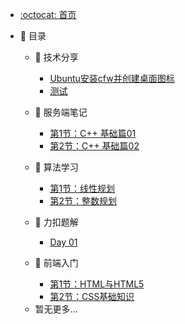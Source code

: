 <!-- docs/_sidebar.md -->

<!-- * [首页](zh-cn/) -->
<!-- * [指南](zh-cn/guide) -->

- [:octocat: 首页](/README)

- :memo: 目录

  <!-- - 😉 日常

    - [新年快乐🧨🎆🎇](/md/daily/爱在钟声里.md) -->
  
  - 📖 技术分享

    - [Ubuntu安装cfw并创建桌面图标](/md/sharing/Ubuntu安装cfw并创建桌面图标.md)
    - [测试](/md/sharing/测试.md)

  - 📕 服务端笔记

    - [第1节：C++ 基础篇01](/md/cpp/基础篇Day%2001.md)
    - [第2节：C++ 基础篇02](/md/cpp/基础篇Day%2002.md)

  - 💭 算法学习

    - [第1节：线性规划](/md/math-model/01-第一节：线性规划.md)
    - [第2节：整数规划](/md/math-model/02-第二节：整数规划.md)

  - 📘 力扣题解

    - [Day 01](/md/2024-leetcode-365/Day240203.md)

  - 📗 前端入门

    - [第1节：HTML与HTML5](/md/frontend/HTML.md)
    - [第2节：CSS基础知识](/md/frontend/CSS.md)

  <!-- - 💥 网络安全

    - [第1节：杂项 MISC](/md/cyber-security/MISC.md) -->

  - 暂无更多...

